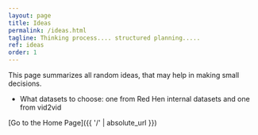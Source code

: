 ```yaml
---
layout: page
title: Ideas
permalink: /ideas.html
tagline: Thinking process.... structured planning.....
ref: ideas
order: 1
---
```


This page summarizes all random ideas, that may help in making small decisions. 

* What datasets to choose: one from Red Hen internal datasets and one from vid2vid

[Go to the Home Page]({{ '/' | absolute_url }})
